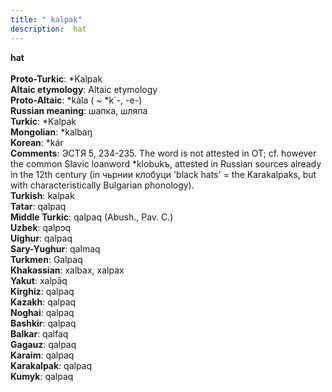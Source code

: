 ```yaml
---
title: " kalpak"
description:  hat
---
```

<strong> hat</strong><br><br>
<strong>Proto-Turkic</strong>:  *Kalpak<br>
<strong>Altaic etymology</strong>:  Altaic etymology<br>
<strong> Proto-Altaic</strong>:  *kàla ( ~ *k`-, -e-)<br>
<strong>Russian meaning</strong>:  шапка, шляпа<br>
<strong>Turkic</strong>:  *Kalpak<br>
<strong>Mongolian</strong>:  *kalbaŋ<br>
<strong>Korean</strong>:  *kár<br>
<strong>Comments</strong>:  ЭСТЯ 5, 234-235. The word is not attested in OT; cf. however the common Slavic loanword *klobukъ, attested in Russian sources already in the 12th century (in чьрнии клобуци 'black hats' = the Karakalpaks, but with characteristically Bulgarian phonology).<br>
<strong>Turkish</strong>:  kalpak<br>
<strong>Tatar</strong>:  qalpaq<br>
<strong>Middle Turkic</strong>:  qalpaq (Abush., Pav. C.)<br>
<strong>Uzbek</strong>:  qalpɔq<br>
<strong>Uighur</strong>:  qalpaq<br>
<strong>Sary-Yughur</strong>:  qalmaq<br>
<strong>Turkmen</strong>:  Galpaq<br>
<strong>Khakassian</strong>:  xalbax, xalpax<br>
<strong>Yakut</strong>:  xalpāq<br>
<strong>Kirghiz</strong>:  qalpaq<br>
<strong>Kazakh</strong>:  qalpaq<br>
<strong>Noghai</strong>:  qalpaq<br>
<strong>Bashkir</strong>:  qalpaq<br>
<strong>Balkar</strong>:  qalfaq<br>
<strong>Gagauz</strong>:  qalpaq<br>
<strong>Karaim</strong>:  qalpaq<br>
<strong>Karakalpak</strong>:  qalpaq<br>
<strong>Kumyk</strong>:  qalpaq<br>


